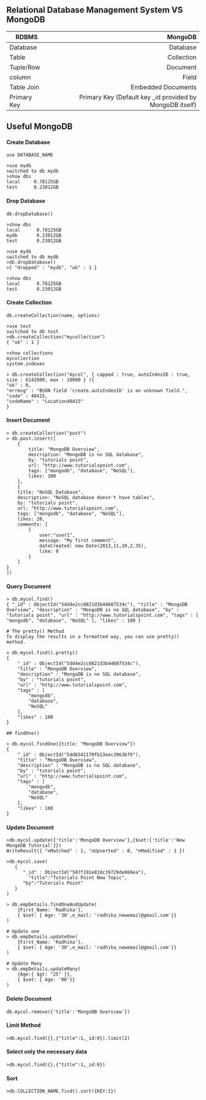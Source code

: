 ## Relational Database Management System VS MongoDB 
| RDBMS | MongoDB |
| --------- | -----:|
| Database | Database |
| Table | Collection |
| Tuple/Row | Document |
| column | Field |
| Table Join	| Embedded Documents |
| Primary Key	| Primary Key (Default key _id provided by MongoDB itself) |

## Useful MongoDB

#### Create Database
```
use DATABASE_NAME

>use mydb
switched to db mydb
>show dbs
local     0.78125GB
test      0.23012GB
```

#### Drop Database
```
db.dropDatabase()

>show dbs
local      0.78125GB
mydb       0.23012GB
test       0.23012GB

>use mydb
switched to db mydb
>db.dropDatabase()
>{ "dropped" : "mydb", "ok" : 1 }

>show dbs
local      0.78125GB
test       0.23012GB
```

#### Create Collection
```
db.createCollection(name, options)

>use test
switched to db test
>db.createCollection("mycollection")
{ "ok" : 1 }

>show collections
mycollection
system.indexes

> db.createCollection("mycol", { capped : true, autoIndexID : true, size : 6142800, max : 10000 } ){
"ok" : 0,
"errmsg" : "BSON field 'create.autoIndexID' is an unknown field.",
"code" : 40415,
"codeName" : "Location40415"
}
```

#### Insert Document
```
> db.createCollection("post")
> db.post.insert([
	{
		title: "MongoDB Overview",
		description: "MongoDB is no SQL database",
		by: "tutorials point",
		url: "http://www.tutorialspoint.com",
		tags: ["mongodb", "database", "NoSQL"],
		likes: 100
	},
	{
	title: "NoSQL Database",
	description: "NoSQL database doesn't have tables",
	by: "tutorials point",
	url: "http://www.tutorialspoint.com",
	tags: ["mongodb", "database", "NoSQL"],
	likes: 20,
	comments: [
		{
			user:"user1",
			message: "My first comment",
			dateCreated: new Date(2013,11,10,2,35),
			like: 0
		}
	]
}
])
```

#### Query Document
```
> db.mycol.find()
{ "_id" : ObjectId("5dd4e2cc0821d3b44607534c"), "title" : "MongoDB Overview", "description" : "MongoDB is no SQL database", "by" : "tutorials point", "url" : "http://www.tutorialspoint.com", "tags" : [ "mongodb", "database", "NoSQL" ], "likes" : 100 }

# The pretty() Method
To display the results in a formatted way, you can use pretty() method.

> db.mycol.find().pretty()
{
	"_id" : ObjectId("5dd4e2cc0821d3b44607534c"),
	"title" : "MongoDB Overview",
	"description" : "MongoDB is no SQL database",
	"by" : "tutorials point",
	"url" : "http://www.tutorialspoint.com",
	"tags" : [
		"mongodb",
		"database",
		"NoSQL"
	],
	"likes" : 100
}

## findOne()

> db.mycol.findOne({title: "MongoDB Overview"})
{
	"_id" : ObjectId("5dd6542170fb13eec3963bf0"),
	"title" : "MongoDB Overview",
	"description" : "MongoDB is no SQL database",
	"by" : "tutorials point",
	"url" : "http://www.tutorialspoint.com",
	"tags" : [
		"mongodb",
		"database",
		"NoSQL"
	],
	"likes" : 100
}
```

#### Update Document
```
>db.mycol.update({'title':'MongoDB Overview'},{$set:{'title':'New MongoDB Tutorial'}})
WriteResult({ "nMatched" : 1, "nUpserted" : 0, "nModified" : 1 })

>db.mycol.save(
   {
      "_id" : ObjectId("507f191e810c19729de860ea"), 
		"title":"Tutorials Point New Topic",
      "by":"Tutorials Point"
   }
)

> db.empDetails.findOneAndUpdate(
	{First_Name: 'Radhika'},
	{ $set: { Age: '30',e_mail: 'radhika_newemail@gmail.com'}}
)

# Update one
> db.empDetails.updateOne(
	{First_Name: 'Radhika'},
	{ $set: { Age: '30',e_mail: 'radhika_newemail@gmail.com'}}
)

# Update Many
> db.empDetails.updateMany(
	{Age:{ $gt: "25" }},
	{ $set: { Age: '00'}}
)
```

#### Delete Document
```
db.mycol.remove({'title':'MongoDB Overview'})
```

#### Limit Method
```
>db.mycol.find({},{"title":1,_id:0}).limit(2)
```

#### Select only the necessary data
```
>db.mycol.find({},{"title":1,_id:0})
```

#### Sort
```
>db.COLLECTION_NAME.find().sort({KEY:1})
```